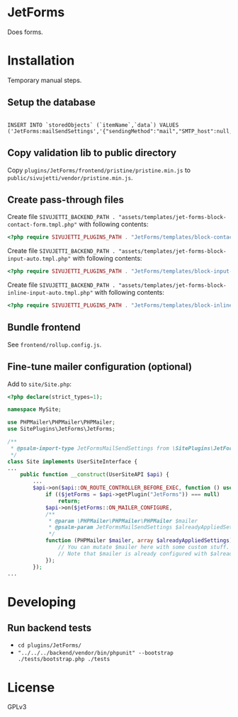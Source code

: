 # JetForms

Does forms.

# Installation

Temporary manual steps.

## Setup the database

```

INSERT INTO `storedObjects` (`itemName`,`data`) VALUES ('JetForms:mailSendSettings','{"sendingMethod":"mail","SMTP_host":null,"SMTP_port":null,"SMTP_username":null,"SMTP_password":null,"SMTP_secureProtocol":null}');
```

## Copy validation lib to public directory

Copy `plugins/JetForms/frontend/pristine/pristine.min.js` to `public/sivujetti/vendor/pristine.min.js`.

## Create pass-through files

Create file `SIVUJETTI_BACKEND_PATH . "assets/templates/jet-forms-block-contact-form.tmpl.php"` with following contents:

```php
<?php require SIVUJETTI_PLUGINS_PATH . "JetForms/templates/block-contact-form.tmpl.php" ?>
```

Create file `SIVUJETTI_BACKEND_PATH . "assets/templates/jet-forms-block-input-auto.tmpl.php"` with following contents:

```php
<?php require SIVUJETTI_PLUGINS_PATH . "JetForms/templates/block-input-auto.tmpl.php" ?>
```

Create file `SIVUJETTI_BACKEND_PATH . "assets/templates/jet-forms-block-inline-input-auto.tmpl.php"` with following contents:

```php
<?php require SIVUJETTI_PLUGINS_PATH . "JetForms/templates/block-inline-input-auto.tmpl.php" ?>
```

## Bundle frontend

See `frontend/rollup.config.js`.

## Fine-tune mailer configuration (optional)

Add to `site/Site.php`:

```php
<?php declare(strict_types=1);

namespace MySite;

use PHPMailer\PHPMailer\PHPMailer;
use SitePlugins\JetForms\JetForms;

/**
 * @psalm-import-type JetFormsMailSendSettings from \SitePlugins\JetForms\JetForms
 */
class Site implements UserSiteInterface {
...
    public function __construct(UserSiteAPI $api) {
        ...
        $api->on($api::ON_ROUTE_CONTROLLER_BEFORE_EXEC, function () use ($api) {
            if (($jetForms = $api->getPlugin("JetForms")) === null)
                return;
            $api->on($jetForms::ON_MAILER_CONFIGURE,
            /**
             * @param \PHPMailer\PHPMailer\PHPMailer $mailer
             * @psalm-param JetFormsMailSendSettings $alreadyAppliedSettings
             */
            function (PHPMailer $mailer, array $alreadyAppliedSettings) {
                // You can mutate $mailer here with some custom stuff.
                // Note that $mailer is already configured with $alreadyAppliedSettings at this point.
            });
        });
...
```

# Developing

## Run backend tests

- `cd plugins/JetForms/`
- `"../../../backend/vendor/bin/phpunit" --bootstrap ./tests/bootstrap.php ./tests`

# License

GPLv3